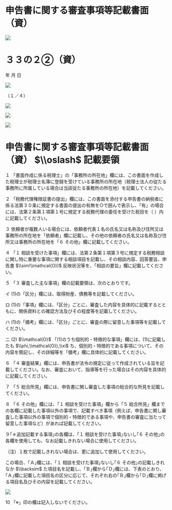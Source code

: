 # 申告書に関する審査事項等記載書面（資）

![](https://www.nta.go.jp/tmp/c091c8c6-415b-41f7-b8dc-5b54ff3ed9d9/images/11c52314c9a46b20a2c217debbe7a13adc3b42213ddfb2bbfa86341eddd03830.jpg)

# ３３の２②（資）

年 月 日

![](https://www.nta.go.jp/tmp/c091c8c6-415b-41f7-b8dc-5b54ff3ed9d9/images/d7df62febc1f0d1dfa69bd946b7c391bfb305bbbc87aafb889d2e97b7670641a.jpg)

（１／４）

![](https://www.nta.go.jp/tmp/c091c8c6-415b-41f7-b8dc-5b54ff3ed9d9/images/40d46076a0d2e16f9a38d1f89df88fb463792df7ef7d1f99c622bfbdf5c1fefa.jpg)

![](https://www.nta.go.jp/tmp/c091c8c6-415b-41f7-b8dc-5b54ff3ed9d9/images/ada529b4827e8669153c3d3b08ed04ff62da752d20ef510c5344724a2c770aeb.jpg)

![](https://www.nta.go.jp/tmp/c091c8c6-415b-41f7-b8dc-5b54ff3ed9d9/images/6103a2725e2f285fed6cc4184cfbae5a60209e57ce78e6f56c80c85e1fb4a188.jpg)

# 申告書に関する審査事項等記載書面（資） $\\oslash$ 記載要領

１ 「書面作成に係る税理士」の「事務所の所在地」欄には、この書面を作成した税理士が税理士名簿に登録を受けている事務所の所在地（税理士法人の従たる事務所に所属している場合は当該従たる事務所の所在地）を記載してください。

２ 「税務代理権限証書の提出」欄には、この書面を添付する申告書の納税者に係る法第３０条に規定する書面の提出の有無を○で囲んで表示し、「有」の場合には、法第２条第１項第１号に規定する税務代理の委任を受けた税目を（ ）内に記載してください。

３ 依頼者が複数人いる場合には、依頼者代表１名の氏名又は名称及び住所又は事務所の所在地を「依頼者」欄に記載し、その他の依頼者の氏名又は名称及び住所又は事務所の所在地を「６ その他」欄に記載してください。

４ 「１ 相談を受けた事項」欄には、法第２条第１項第３号に規定する税務相談に関し特に重要な事項に関する相談項目を記載し、その相談内容、回答要旨、申告書 $\\sim!\\mathcal{O})$ 反映状況等を、「相談の要旨」欄に記載してください。

５ 「３ 審査した主な事項」欄の記載要領は、次のとおりです。

イ (1)の「区分」欄には、取得財産、債務等を記載してください。

ロ (1)の「事項」欄には、「区分」ごとに、審査した内容を具体的に記載するとともに、関係資料との確認方法及びその程度等を記載してください。

ハ (1)の「備考」欄には、「区分」ごとに、審査の際に留意した事項等を記載してください。

ニ (2) $\\mathcal{O}$ 「(1)のうち個別的・特徴的な事項」欄には、(1)に記載したも $\\phi,\\mathcal{O}),\\xi$ ち、個別的・特徴的である事項について、その内容を簡記し、その詳細等を「備考」欄に具体的に記載してください。

６ 「４ 審査結果」欄には、申告書が法令の規定に従って作成されている旨を記載してください。なお、審査において、指導等を行った場合はその内容を具体的に記載してください。

７ 「５ 総合所見」欄には、申告書に関し審査した事項の総合的な所見を記載してください。

８ 「６ その他」欄には、「１ 相談を受けた事項」欄から「５ 総合所見」欄までの各欄に記載した事項以外の事項で、記載すべき事項（例えば、申告書に関し審査した事項以外の事項で個別的・特徴的である事項や、申告書の審査に当たって留意した事項など）があれば記載してください。

９｢＊追加記載する事項｣の各欄は、｢１ 相談を受けた事項｣ないし｢６ その他｣の各欄を使用しても、なお記載しきれない場合に使用してください。

（注）１枚で記載しきれない場合は、更に追加して使用してください。

この場合、｢Ａ｣欄には、｢１ 相談を受けた事項｣ないし｢６ その他｣の記載しきれなか $\\backsim$ た項目名を記載し、｢Ｂ｣欄から｢Ｄ｣欄には、下表のとおり、｢Ａ｣欄に記載した項目名の区分に応じて、それぞれ右の｢Ｂ｣欄から｢Ｄ｣欄に掲げる項目名及びその内容を記載してください。

![](https://www.nta.go.jp/tmp/c091c8c6-415b-41f7-b8dc-5b54ff3ed9d9/images/52dcdb9036570a4d914e2c81c4cea6860faf5767b6e67370a512bd768b16acbd.jpg)

10 「※」印の欄は記入しないでください。